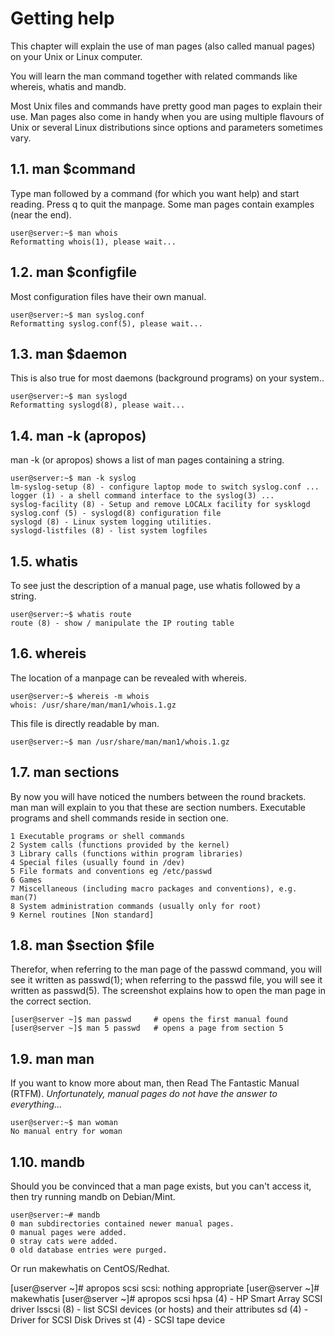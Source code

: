 # Getting help

This chapter will explain the use of man pages (also called manual pages) on your Unix or Linux computer. 

You will learn the man command together with related commands like whereis, whatis and mandb.

Most Unix files and commands have pretty good man pages to explain their use. Man pages also come in handy when you are using multiple flavours of Unix or several Linux distributions since options and parameters sometimes vary.

## 1.1. man $command

Type man followed by a command (for which you want help) and start reading. Press q to 
quit the manpage. Some man pages contain examples (near the end).

```
user@server:~$ man whois
Reformatting whois(1), please wait...
```

## 1.2. man $configfile

Most configuration files have their own manual.

```
user@server:~$ man syslog.conf
Reformatting syslog.conf(5), please wait...
```

## 1.3. man $daemon

This is also true for most daemons (background programs) on your system..

```
user@server:~$ man syslogd
Reformatting syslogd(8), please wait...
```

## 1.4. man -k (apropos)

man -k (or apropos) shows a list of man pages containing a string.

```
user@server:~$ man -k syslog
lm-syslog-setup (8) - configure laptop mode to switch syslog.conf ... 
logger (1) - a shell command interface to the syslog(3) ... 
syslog-facility (8) - Setup and remove LOCALx facility for sysklogd 
syslog.conf (5) - syslogd(8) configuration file
syslogd (8) - Linux system logging utilities. 
syslogd-listfiles (8) - list system logfiles
```

## 1.5. whatis

To see just the description of a manual page, use whatis followed by a string.

```
user@server:~$ whatis route
route (8) - show / manipulate the IP routing table
```

## 1.6. whereis

The location of a manpage can be revealed with whereis.

```
user@server:~$ whereis -m whois
whois: /usr/share/man/man1/whois.1.gz
```

This file is directly readable by man.

```
user@server:~$ man /usr/share/man/man1/whois.1.gz
```

## 1.7. man sections

By now you will have noticed the numbers between the round brackets. man man will explain to you that these are section numbers. Executable programs and shell commands 
reside in section one.

```
1 Executable programs or shell commands
2 System calls (functions provided by the kernel)
3 Library calls (functions within program libraries)
4 Special files (usually found in /dev)
5 File formats and conventions eg /etc/passwd
6 Games
7 Miscellaneous (including macro packages and conventions), e.g. man(7)
8 System administration commands (usually only for root)
9 Kernel routines [Non standard]
```

## 1.8. man $section $file

Therefor, when referring to the man page of the passwd command, you will see it written as passwd(1); when referring to the passwd file, you will see it written as passwd(5). The screenshot explains how to open the man page in the correct section.

```
[user@server ~]$ man passwd     # opens the first manual found 
[user@server ~]$ man 5 passwd   # opens a page from section 5
```

## 1.9. man man

If you want to know more about man, then Read The Fantastic Manual (RTFM). 
_Unfortunately, manual pages do not have the answer to everything..._

```
user@server:~$ man woman 
No manual entry for woman
```

## 1.10. mandb

Should you be convinced that a man page exists, but you can't access it, then try running mandb on Debian/Mint. 

```
user@server:~# mandb
0 man subdirectories contained newer manual pages.
0 manual pages were added.
0 stray cats were added.
0 old database entries were purged.
```

Or run makewhatis on CentOS/Redhat.

[user@server ~]# apropos scsi 
scsi: nothing appropriate 
[user@server ~]# makewhatis
[user@server ~]# apropos scsi
hpsa        (4) - HP Smart Array SCSI driver
lsscsi      (8) - list SCSI devices (or hosts) and their attributes
sd          (4) - Driver for SCSI Disk Drives
st          (4) - SCSI tape device
